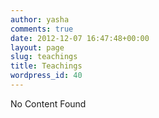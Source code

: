 ```yaml
---
author: yasha
comments: true
date: 2012-12-07 16:47:48+00:00
layout: page
slug: teachings
title: Teachings
wordpress_id: 40
---
```


No Content Found
